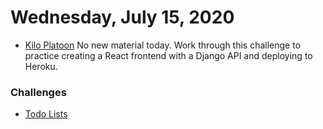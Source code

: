 Wednesday, July 15, 2020
====================
* [Kilo Platoon](https://www.youtube.com/playlist?list=PLu0CiQ7bzwESaHc5FZKQfh6KyOh_0OEtG)
No new material today. Work through this challenge to practice creating a React frontend with a Django API and deploying to Heroku.

### Challenges
- [Todo Lists](https://github.com/limaplatoon/to-do-lists)